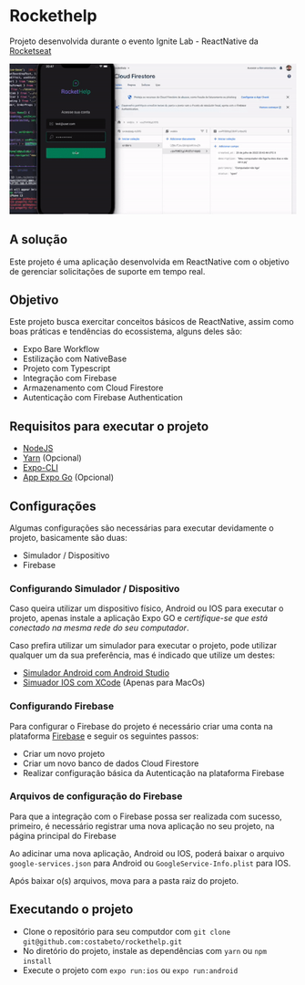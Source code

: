 # Rockethelp

Projeto desenvolvida durante o evento Ignite Lab - ReactNative da [Rocketseat](https://rocketseat.com.br)

![Image](https://raw.githubusercontent.com/costabeto/rockethelp/master/src/assets/ignite-lab-react-native.gif)

## A solução

Este projeto é uma aplicação desenvolvida em ReactNative com o objetivo de gerenciar solicitações de suporte em tempo real.

## Objetivo

Este projeto busca exercitar conceitos básicos de ReactNative, assim como boas práticas e tendências do ecossistema, alguns deles são:

- Expo Bare Workflow
- Estilização com NativeBase
- Projeto com Typescript
- Integração com Firebase
- Armazenamento com Cloud Firestore
- Autenticação com Firebase Authentication

## Requisitos para executar o projeto

- [NodeJS](https://nodejs.org/en/)
- [Yarn](https://yarnpkg.com/) (Opcional)
- [Expo-CLI](https://docs.expo.dev/)
- [App Expo Go](https://expo.dev/client) (Opcional)

## Configurações

Algumas configurações são necessárias para executar devidamente o projeto, basicamente são duas:

- Simulador / Dispositivo
- Firebase

### Configurando Simulador / Dispositivo

Caso queira utilizar um dispositivo físico, Android ou IOS para executar o projeto, apenas instale a aplicação Expo GO e _certifique-se que está conectado na mesma rede do seu computador_.

Caso prefira utilizar um simulador para executar o projeto, pode utilizar qualquer um da sua preferência, mas é indicado que utilize um destes:

- [Simulador Android com Android Studio](https://developer.android.com/studio)
- [Simuador IOS com XCode](https://developer.apple.com/xcode/) (Apenas para MacOs)

### Configurando Firebase

Para configurar o Firebase do projeto é necessário criar uma conta na plataforma [Firebase](https://firebase.google.com/) e seguir os seguintes passos:

- Criar um novo projeto
- Criar um novo banco de dados Cloud Firestore
- Realizar configuração básica da Autenticação na plataforma Firebase

### Arquivos de configuração do Firebase

Para que a integração com o Firebase possa ser realizada com sucesso, primeiro, é necessário registrar uma nova aplicação no seu projeto, na página principal do Firebase

Ao adicinar uma nova aplicação, Android ou IOS, poderá baixar o arquivo `google-services.json` para Android ou `GoogleService-Info.plist` para IOS.

Após baixar o(s) arquivos, mova para a pasta raiz do projeto.

## Executando o projeto

- Clone o repositório para seu computdor com `git clone git@github.com:costabeto/rockethelp.git`
- No diretório do projeto, instale as dependências com `yarn` ou `npm install`
- Execute o projeto com `expo run:ios` ou `expo run:android`
